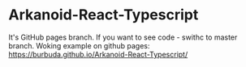 # Arkanoid-React-Typescript
It's GitHub pages branch. If you want to see code - swithc to master branch.
Woking example on github pages: https://burbuda.github.io/Arkanoid-React-Typescript/
